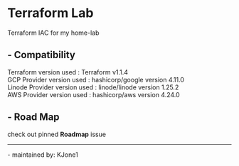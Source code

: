 # Terraform Lab

Terraform IAC for my home-lab

## - **Compatibility**

Terraform version used : Terraform v1.1.4  
GCP Provider version used : hashicorp/google version 4.11.0  
Linode Provider version used : linode/linode version 1.25.2  
AWS Provider version used : hashicorp/aws version 4.24.0

## - **Road Map**

check out pinned **Roadmap** issue  

---
 \- maintained by: KJone1

